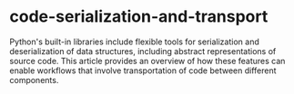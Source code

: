 # code-serialization-and-transport
Python's built-in libraries include flexible tools for serialization and deserialization of data structures, including abstract representations of source code. This article provides an overview of how these features can enable workflows that involve transportation of code between different components.
